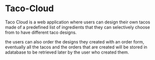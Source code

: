 # Taco-Cloud
Taco Cloud is a web application where users can design their own tacos made of a predefined list of ingredients that they can selectively choose from to have different taco designs.

the users can also order the designs they created
with an order form, eventually all the tacos and the orders that are created will be stored in adatabase to be retrieved later by the user who created them.